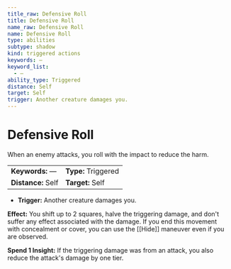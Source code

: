 ```yaml
---
title_raw: Defensive Roll
title: Defensive Roll
name_raw: Defensive Roll
name: Defensive Roll
type: abilities
subtype: shadow
kind: triggered actions
keywords: —
keyword_list:
  - —
ability_type: Triggered
distance: Self
target: Self
trigger: Another creature damages you.
---
```


# Defensive Roll

When an enemy attacks, you roll with the impact to reduce the harm.

<!-- @nosort -->

|                    |                     |
| :----------------- | :------------------ |
| **Keywords:** —    | **Type:** Triggered |
| **Distance:** Self | **Target:** Self    |

- **Trigger:** Another creature damages you.

**Effect:** You shift up to 2 squares, halve the triggering damage, and don't suffer any effect associated with the damage. If you end this movement with concealment or cover, you can use the [[Hide]] maneuver even if you are observed.

**Spend 1 Insight:** If the triggering damage was from an attack, you also reduce the attack's damage by one tier.
